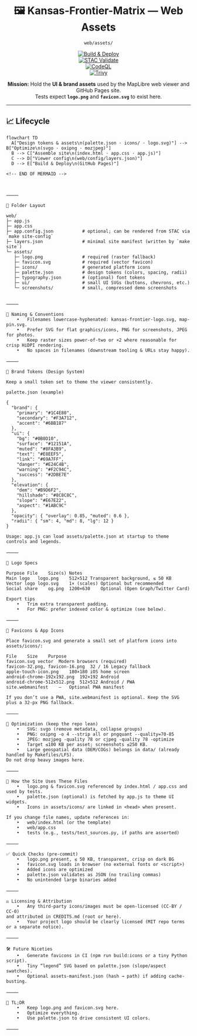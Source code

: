 <div align="center">

# 🖼️ Kansas-Frontier-Matrix — Web Assets  
`web/assets/`

[![Build & Deploy](https://github.com/bartytime4life/Kansas-Frontier-Matrix/actions/workflows/site.yml/badge.svg)](https://github.com/bartytime4life/Kansas-Frontier-Matrix/actions/workflows/site.yml)  
[![STAC Validate](https://github.com/bartytime4life/Kansas-Frontier-Matrix/actions/workflows/stac-validate.yml/badge.svg)](https://github.com/bartytime4life/Kansas-Frontier-Matrix/actions/workflows/stac-validate.yml)  
[![CodeQL](https://github.com/bartytime4life/Kansas-Frontier-Matrix/actions/workflows/codeql.yml/badge.svg)](https://github.com/bartytime4life/Kansas-Frontier-Matrix/actions/workflows/codeql.yml)  
[![Trivy](https://github.com/bartytime4life/Kansas-Frontier-Matrix/actions/workflows/trivy.yml/badge.svg)](https://github.com/bartytime4life/Kansas-Frontier-Matrix/actions/workflows/trivy.yml)

**Mission:** Hold the **UI & brand assets** used by the MapLibre web viewer and GitHub Pages site.  
Tests expect **`logo.png`** and **`favicon.svg`** to exist here.

</div>

---

## 📈 Lifecycle

```mermaid
flowchart TD
  A["Design tokens & assets\n(palette.json · icons/ · logo.svg)"] --> B["Optimize\n(svgo · oxipng · mozjpeg)"]
  B --> C["Assemble site\n(index.html · app.css · app.js)"]
  C --> D["Viewer config\n(web/config/layers.json)"]
  D --> E["Build & Deploy\n(GitHub Pages)"]

<!-- END OF MERMAID -->



⸻

📂 Folder Layout

web/
├─ app.js
├─ app.css
├─ app.config.json           # optional; can be rendered from STAC via `make site-config`
├─ layers.json               # minimal site manifest (written by `make site`)
└─ assets/
   ├─ logo.png               # required (raster fallback)
   ├─ favicon.svg            # required (vector favicon)
   ├─ icons/                 # generated platform icons
   ├─ palette.json           # design tokens (colors, spacing, radii)
   ├─ typography.json        # (optional) font tokens
   ├─ ui/                    # small UI SVGs (buttons, chevrons, etc.)
   └─ screenshots/           # small, compressed demo screenshots


⸻

🧭 Naming & Conventions
	•	Filenames lowercase-hyphenated: kansas-frontier-logo.svg, map-pin.svg.
	•	Prefer SVG for flat graphics/icons, PNG for screenshots, JPEG for photos.
	•	Keep raster sizes power-of-two or ×2 where reasonable for crisp HiDPI rendering.
	•	No spaces in filenames (downstream tooling & URLs stay happy).

⸻

🎨 Brand Tokens (Design System)

Keep a small token set to theme the viewer consistently.

palette.json (example)

{
  "brand": {
    "primary": "#1C4E80",
    "secondary": "#F3A712",
    "accent": "#6BB187"
  },
  "ui": {
    "bg": "#0B0D10",
    "surface": "#12151A",
    "muted": "#8FA3B9",
    "text": "#E8EEF5",
    "link": "#69A7FF",
    "danger": "#E24C4B",
    "warning": "#F2C94C",
    "success": "#2DBE7E"
  },
  "elevation": {
    "dem": "#B9D6F2",
    "hillshade": "#8C8C8C",
    "slope": "#E67E22",
    "aspect": "#1ABC9C"
  },
  "opacity": { "overlay": 0.85, "muted": 0.6 },
  "radii": { "sm": 4, "md": 8, "lg": 12 }
}

Usage: app.js can load assets/palette.json at startup to theme controls and legends.

⸻

🔖 Logo Specs

Purpose	File	Size(s)	Notes
Main logo	logo.png	512×512	Transparent background, ≤ 50 KB
Vector logo	logo.svg	1× (scales)	Optional but recommended
Social share	og.png	1200×630	Optional (Open Graph/Twitter Card)

Export tips
	•	Trim extra transparent padding.
	•	For PNG: prefer indexed color & optimize (see below).

⸻

🧩 Favicons & App Icons

Place favicon.svg and generate a small set of platform icons into assets/icons/:

File	Size	Purpose
favicon.svg	vector	Modern browsers (required)
favicon-32.png, favicon-16.png	32 / 16	Legacy fallback
apple-touch-icon.png	180×180	iOS home screen
android-chrome-192x192.png	192×192	Android
android-chrome-512x512.png	512×512	Android / PWA
site.webmanifest	—	Optional PWA manifest

If you don’t use a PWA, site.webmanifest is optional. Keep the SVG plus a 32-px PNG fallback.

⸻

🧪 Optimization (keep the repo lean)
	•	SVG: svgo (remove metadata, collapse groups)
	•	PNG: oxipng -o 4 --strip all or pngquant --quality=70-85
	•	JPEG: mozjpeg -quality 78 or cjpeg -quality 78 -optimize
	•	Target ≤100 KB per asset; screenshots ≤250 KB.
	•	Large geospatial data (DEM/COGs) belongs in data/ (already handled by Makefiles/LFS).
Do not drop heavy images here.

⸻

🔗 How the Site Uses These Files
	•	logo.png & favicon.svg referenced by index.html / app.css and used by tests.
	•	palette.json (optional) is fetched by app.js to theme UI widgets.
	•	Icons in assets/icons/ are linked in <head> when present.

If you change file names, update references in:
	•	web/index.html (or the template)
	•	web/app.css
	•	tests (e.g., tests/test_sources.py, if paths are asserted)

⸻

✅ Quick Checks (pre-commit)
	•	logo.png present, ≤ 50 KB, transparent, crisp on dark BG
	•	favicon.svg loads in browser (no external fonts or <script>)
	•	Added icons are optimized
	•	palette.json validates as JSON (no trailing commas)
	•	No unintended large binaries added

⸻

⚖️ Licensing & Attribution
	•	Any third-party icons/images must be open-licensed (CC-BY / CC-0)
and attributed in CREDITS.md (root or here).
	•	Your project logo should be clearly licensed (MIT repo terms or a separate notice).

⸻

🛠️ Future Niceties
	•	Generate favicons in CI (npm run build:icons or a tiny Python script).
	•	Tiny “legend” SVG based on palette.json (slope/aspect swatches).
	•	Optional assets-manifest.json (hash → path) if adding cache-busting.

⸻

🧾 TL;DR
	•	Keep logo.png and favicon.svg here.
	•	Optimize everything.
	•	Use palette.json to drive consistent UI colors.

⸻


